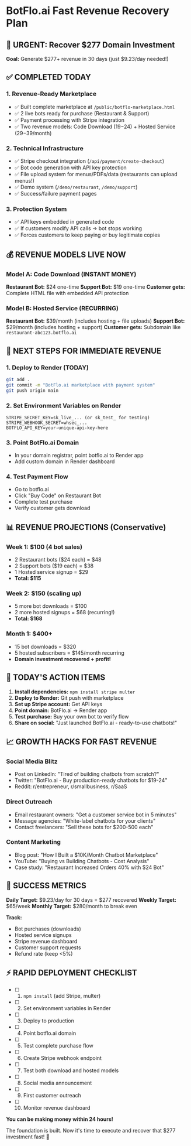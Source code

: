 # BotFlo.ai Fast Revenue Recovery Plan

## 🚨 URGENT: Recover $277 Domain Investment

**Goal:** Generate $277+ revenue in 30 days (just $9.23/day needed!)

## ✅ COMPLETED TODAY

### 1. Revenue-Ready Marketplace
- ✅ Built complete marketplace at `/public/botflo-marketplace.html`
- ✅ 2 live bots ready for purchase (Restaurant & Support)
- ✅ Payment processing with Stripe integration
- ✅ Two revenue models: Code Download ($19-$24) + Hosted Service ($29-$39/month)

### 2. Technical Infrastructure
- ✅ Stripe checkout integration (`/api/payment/create-checkout`)
- ✅ Bot code generation with API key protection
- ✅ File upload system for menus/PDFs/data (restaurants can upload menus!)
- ✅ Demo system (`/demo/restaurant`, `/demo/support`)
- ✅ Success/failure payment pages

### 3. Protection System
- ✅ API keys embedded in generated code
- ✅ If customers modify API calls → bot stops working
- ✅ Forces customers to keep paying or buy legitimate copies

## 💰 REVENUE MODELS LIVE NOW

### Model A: Code Download (INSTANT MONEY)
**Restaurant Bot:** $24 one-time
**Support Bot:** $19 one-time
**Customer gets:** Complete HTML file with embedded API protection

### Model B: Hosted Service (RECURRING)
**Restaurant Bot:** $39/month (includes hosting + file uploads)
**Support Bot:** $29/month (includes hosting + support)
**Customer gets:** Subdomain like `restaurant-abc123.botflo.ai`

## 🔧 NEXT STEPS FOR IMMEDIATE REVENUE

### 1. Deploy to Render (TODAY)
```bash
git add .
git commit -m "BotFlo.ai marketplace with payment system"
git push origin main
```

### 2. Set Environment Variables on Render
```
STRIPE_SECRET_KEY=sk_live_... (or sk_test_ for testing)
STRIPE_WEBHOOK_SECRET=whsec_...
BOTFLO_API_KEY=your-unique-api-key-here
```

### 3. Point BotFlo.ai Domain
- In your domain registrar, point botflo.ai to Render app
- Add custom domain in Render dashboard

### 4. Test Payment Flow
- Go to botflo.ai
- Click "Buy Code" on Restaurant Bot
- Complete test purchase
- Verify customer gets download

## 📊 REVENUE PROJECTIONS (Conservative)

### Week 1: $100 (4 bot sales)
- 2 Restaurant bots ($24 each) = $48
- 2 Support bots ($19 each) = $38
- 1 Hosted service signup = $29
- **Total: $115**

### Week 2: $150 (scaling up)
- 5 more bot downloads = $100
- 2 more hosted signups = $68 (recurring!)
- **Total: $168**

### Month 1: $400+ 
- 15 bot downloads = $320
- 5 hosted subscribers = $145/month recurring
- **Domain investment recovered + profit!**

## 🎯 TODAY'S ACTION ITEMS

1. **Install dependencies:** `npm install stripe multer`
2. **Deploy to Render:** Git push with marketplace
3. **Set up Stripe account:** Get API keys
4. **Point domain:** BotFlo.ai → Render app
5. **Test purchase:** Buy your own bot to verify flow
6. **Share on social:** "Just launched BotFlo.ai - ready-to-use chatbots!"

## 📈 GROWTH HACKS FOR FAST REVENUE

### Social Media Blitz
- Post on LinkedIn: "Tired of building chatbots from scratch?"
- Twitter: "BotFlo.ai - Buy production-ready chatbots for $19-24"
- Reddit: r/entrepreneur, r/smallbusiness, r/SaaS

### Direct Outreach
- Email restaurant owners: "Get a customer service bot in 5 minutes"
- Message agencies: "White-label chatbots for your clients"
- Contact freelancers: "Sell these bots for $200-500 each"

### Content Marketing
- Blog post: "How I Built a $10K/Month Chatbot Marketplace"
- YouTube: "Buying vs Building Chatbots - Cost Analysis"
- Case study: "Restaurant Increased Orders 40% with $24 Bot"

## 🚀 SUCCESS METRICS

**Daily Target:** $9.23/day for 30 days = $277 recovered
**Weekly Target:** $65/week
**Monthly Target:** $280/month to break even

**Track:**
- Bot purchases (downloads)
- Hosted service signups
- Stripe revenue dashboard
- Customer support requests
- Refund rate (keep <5%)

## ⚡ RAPID DEPLOYMENT CHECKLIST

- [ ] 1. `npm install` (add Stripe, multer)
- [ ] 2. Set environment variables in Render
- [ ] 3. Deploy to production
- [ ] 4. Point botflo.ai domain
- [ ] 5. Test complete purchase flow
- [ ] 6. Create Stripe webhook endpoint
- [ ] 7. Test both download and hosted models
- [ ] 8. Social media announcement
- [ ] 9. First customer outreach
- [ ] 10. Monitor revenue dashboard

**You can be making money within 24 hours!**

The foundation is built. Now it's time to execute and recover that $277 investment fast! 💪
